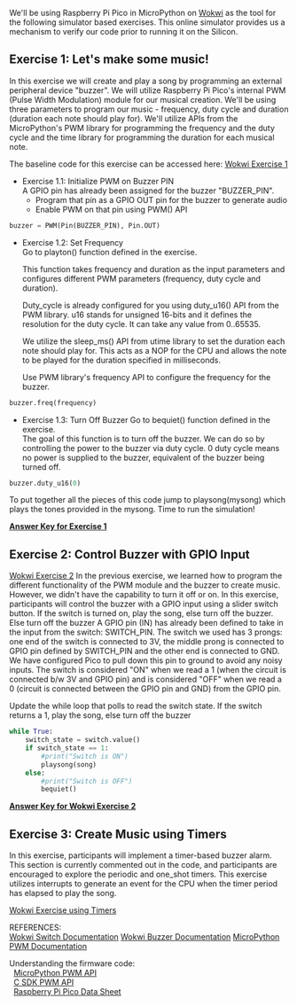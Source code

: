 We'll be using Raspberry Pi Pico in MicroPython on [Wokwi](https://wokwi.com) as the tool for the following simulator based exercises. This online simulator provides us a mechanism to verify our code prior to running it on the Silicon.


## **Exercise 1: Let's make some music!**
In this exercise we will create and play a song by programming an external peripheral device "buzzer". We will utilize Raspberry Pi Pico's internal PWM (Pulse Width Modulation) module for our musical creation.
We'll be using three parameters to program our music - frequency, duty cycle and duration (duration each note should play for). We'll utilize APIs from the MicroPython's PWM library for programming the frequency and the duty cycle and the time library for programming the duration for each musical note.

The baseline code for this exercise can be accessed here: [Wokwi Exercise 1](https://wokwi.com/projects/375269357746220033)

* Exercise 1.1: Initialize PWM on Buzzer PIN<br>
    A GPIO pin has already been assigned for the buzzer "BUZZER_PIN".
    - Program that pin as a GPIO OUT pin for the buzzer to generate audio
    - Enable PWM on that pin using PWM() API

```python
buzzer = PWM(Pin(BUZZER_PIN), Pin.OUT)
```


* Exercise 1.2: Set Frequency<br>
    Go to playton() function defined in the exercise.<br>

    This function takes frequency and duration as the input parameters and configures different PWM parameters (frequency, duty cycle and duration).

    Duty_cycle is already configured for you using duty_u16() API from the PWM library. u16 stands for unsigned 16-bits and it defines the resolution for the duty cycle. It can take any value from 0..65535.

    We utilize the sleep_ms() API from utime library to set the duration each note should play for. This acts as a NOP for the CPU and allows the note to be played for the duration specified in milliseconds.

    Use PWM library's frequency API to configure the frequency for the buzzer.

```python
buzzer.freq(frequency)
```
* Exercise 1.3: Turn Off Buzzer
    Go to bequiet() function defined in the exercise.<br>
    The goal of this function is to turn off the buzzer. We can do so by controlling the power to the buzzer via duty cycle. 0 duty cycle means no power is supplied to the buzzer, equivalent of the buzzer being    turned off. 
```python
buzzer.duty_u16(0)
```

To put together all the pieces of this code jump to playsong(mysong) which plays the tones provided in the mysong. Time to run the simulation!

**[Answer Key for Exercise 1](https://wokwi.com/projects/375268768525056001)**

## Exercise 2: Control Buzzer with GPIO Input
[Wokwi Exercise 2](https://wokwi.com/projects/375269853129242625)
In the previous exercise, we learned how to program the different functionality of the PWM module and the buzzer to create music. However, we didn't have the capability to turn it off or on.
In this exercise, participants will control the buzzer with a GPIO input using a slider switch button. If the switch is turned on, play the song, else turn off the buzzer. Else turn off the buzzer
A GPIO pin (IN) has already been defined to take in the input from the switch: SWITCH_PIN. The switch we used has 3 prongs: one end of the switch is connected to 3V, the middle prong is connected to GPIO pin defined by SWITCH_PIN and the other end is connected to GND. We have configured Pico to pull down this pin to ground to avoid any noisy inputs. The switch is considered "ON" when we read a 1 (when the circuit is connected b/w 3V and GPIO pin) and is considered "OFF" when we read a 0 (circuit is connected between the GPIO pin and GND) from the GPIO pin.

Update the while loop that polls to read the switch state. If the switch returns a 1, play the song, else turn off the buzzer <br>

```python
while True:
    switch_state = switch.value()
    if switch_state == 1:
        #print("Switch is ON")
        playsong(song)
    else:
        #print("Switch is OFF")
        bequiet()
```
**[Answer Key for Wokwi Exercise 2](https://wokwi.com/projects/375269681272850433)**

## Exercise 3: Create Music using Timers

In this exercise, participants will implement a timer-based buzzer alarm. This section is currently commented out in the code, and participants are encouraged to explore the periodic and one_shot timers.
This exercise utilizes interrupts to generate an event for the CPU when the timer period has elapsed to play the song.<br>

[Wokwi Exercise using Timers](https://wokwi.com/projects/375269007294233601)

REFERENCES:<br>
[Wokwi Switch Documentation](https://docs.wokwi.com/parts/wokwi-slide-switch)
[Wokwi Buzzer Documentation](https://docs.wokwi.com/parts/wokwi-buzzer)
[MicroPython PWM Documentation](https://docs.micropython.org/en/latest/library/machine.PWM.html?highlight=pwm)

Understanding the firmware code:<br>
&nbsp; [MicroPython PWM API](https://github.com/micropython/micropython/blob/0bafdaf5f0f44295597cf2db8c36447675183339/ports/rp2/machine_pwm.c#L274) <br>
&nbsp; [C SDK PWM API](https://github.com/raspberrypi/pico-sdk/blob/6a7db34ff63345a7badec79ebea3aaef1712f374/src/rp2_common/hardware_pwm/include/hardware/pwm.h#L274) <br>
&nbsp; [Raspberry Pi Pico Data Sheet](https://datasheets.raspberrypi.com/rp2040/rp2040-datasheet.pdf)
<br>


